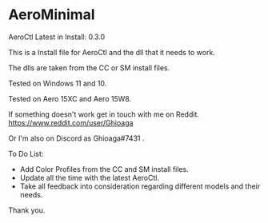 # AeroMinimal

AeroCtl Latest in Install: 0.3.0

This is a Install file for AeroCtl and the dll that it needs to work.

The dlls are taken from the CC or SM install files.

Tested on Windows 11 and 10.

Tested on Aero 15XC and Aero 15W8.

If something doesn't work get in touch with me on Reddit.
https://www.reddit.com/user/Ghioaga

Or I'm also on Discord as Ghioaga#7431 .

To Do List:
- Add Color Profiles from the CC and SM install files.
- Update all the time with the latest AeroCtl.
- Take all feedback into consideration regarding different models and their needs.

Thank you.
